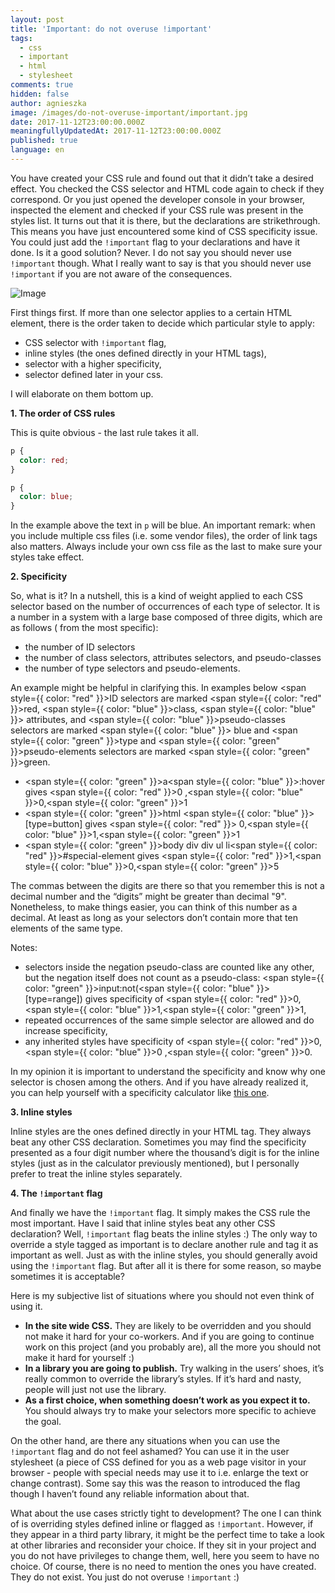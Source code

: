 ```yaml
---
layout: post
title: 'Important: do not overuse !important'
tags:
  - css
  - important
  - html
  - stylesheet
comments: true
hidden: false
author: agnieszka
image: /images/do-not-overuse-important/important.jpg
date: 2017-11-12T23:00:00.000Z
meaningfullyUpdatedAt: 2017-11-12T23:00:00.000Z
published: true
language: en
---
```


You have created your CSS rule and found out that it didn’t take a desired effect. You checked the CSS selector and HTML
code again to check if they correspond. Or you just opened the developer console in your browser, inspected the element
and checked if your CSS rule was present in the styles list. It turns out that it is there, but the declarations are
strikethrough. This means you have just encountered some kind of CSS specificity issue. You could just add
the `!important` flag to your declarations and have it done. Is it a good solution? Never. I do not say you should never
use `!important` though. What I really want to say is that you should never use `!important` if you are not aware of the
consequences.

![Image](../../static/images/do-not-overuse-important/important.jpg "")

First things first. If more than one selector applies to a certain HTML element, there is the order taken to decide
which particular style to apply:

* CSS selector with `!important` flag,
* inline styles (the ones defined directly in your HTML tags),
* selector with a higher specificity,
* selector defined later in your css.

I will elaborate on them bottom up.

**1. The order of CSS rules**

This is quite obvious - the last rule takes it all.

```css
p {
  color: red;
}

p {
  color: blue;
}
```

In the example above the text in `p` will be blue. An important remark: when you include multiple css files (i.e. some
vendor files), the order of link tags also matters. Always include your own css file as the last to make sure your
styles take effect.

**2. Specificity**

So, what is it? In a nutshell, this is a kind of weight applied to each CSS selector based on the number of occurrences
of each type of selector. It is a number in a system with a large base composed of three digits, which are as follows (
from the most specific):

* the number of ID selectors
* the number of class selectors, attributes selectors, and pseudo-classes
* the number of type selectors and pseudo-elements.

An example might be helpful in clarifying this. In examples below <span style={{ color: "red" }}>ID selectors</span> are
marked <span style={{ color: "red" }}>red</span>, <span style={{ color: "blue" }}>class</span>, <span style={{ color: "blue" }}>
attributes</span>, and <span style={{ color: "blue" }}>pseudo-classes selectors</span> are marked <span style={{ color: "blue" }}>
blue</span> and <span style={{ color: "green" }}>type</span> and <span style={{ color: "green" }}>pseudo-elements</span> selectors are
marked <span style={{ color: "green" }}>green</span>.

* <span style={{ color: "green" }}>a</span><span style={{ color: "blue" }}>:hover</span> gives <span style={{ color: "red" }}>0</span>
  ,<span style={{ color: "blue" }}>0</span>,<span style={{ color: "green" }}>1</span>
* <span style={{ color: "green" }}>html</span> <span style={{ color: "blue" }}>[type=button]</span> gives <span style={{ color: "red" }}>
  0</span>,<span style={{ color: "blue" }}>1</span>,<span style={{ color: "green" }}>1</span>
* <span style={{ color: "green" }}>body div div ul li</span><span style={{ color: "red" }}>#special-element</span>
  gives <span style={{ color: "red" }}>1</span>,<span style={{ color: "blue" }}>0</span>,<span style={{ color: "green" }}>5</span>

The commas between the digits are there so that you remember this is not a decimal number and the “digits” might be
greater than decimal "9". Nonetheless, to make things easier, you can think of this number as a decimal. At least as
long as your selectors don’t contain more that ten elements of the same type.

Notes:

* selectors inside the negation pseudo-class are counted like any other, but the negation itself does not count as a
  pseudo-class: <span style={{ color: "green" }}>input</span>:not(<span style={{ color: "blue" }}>[type=range]</span>) gives
  specificity of <span style={{ color: "red" }}>0</span>,<span style={{ color: "blue" }}>1</span>,<span style={{ color: "green" }}>1</span>,
* repeated occurrences of the same simple selector are allowed and do increase specificity,
* any inherited styles have specificity of <span style={{ color: "red" }}>0</span>,<span style={{ color: "blue" }}>0</span>
  ,<span style={{ color: "green" }}>0</span>.

In my opinion it is important to understand the specificity and know why one selector is chosen among the others. And if
you have already realized it, you can help yourself with a specificity calculator
like [this one](https://specificity.keegan.st/).

**3. Inline styles**

Inline styles are the ones defined directly in your HTML tag. They always beat any other CSS declaration. Sometimes you
may find the specificity presented as a four digit number where the thousand’s digit is for the inline styles (just as
in the calculator previously mentioned), but I personally prefer to treat the inline styles separately.

**4. The `!important` flag**

And finally we have the `!important` flag. It simply makes the CSS rule the most important. Have I said that inline
styles beat any other CSS declaration? Well, `!important` flag beats the inline styles :) The only way to override a
style tagged as important is to declare another rule and tag it as important as well. Just as with the inline styles,
you should generally avoid using the `!important` flag. But after all it is there for some reason, so maybe sometimes it
is acceptable?

Here is my subjective list of situations where you should not even think of using it.

* **In the site wide CSS.** They are likely to be overridden and you should not make it hard for your co-workers. And if
  you are going to continue work on this project (and you probably are), all the more you should not make it hard for
  yourself :)
* **In a library you are going to publish.** Try walking in the users’ shoes, it’s really common to override the
  library’s styles. If it’s hard and nasty, people will just not use the library.
* **As a first choice, when something doesn’t work as you expect it to.** You should always try to make your selectors
  more specific to achieve the goal.

On the other hand, are there any situations when you can use the `!important` flag and do not feel ashamed? You can use
it in the user stylesheet (a piece of CSS defined for you as a web page visitor in your browser - people with special
needs may use it to i.e. enlarge the text or change contrast). Some say this was the reason to introduced the flag
though I haven’t found any reliable information about that.

What about the use cases strictly tight to development? The one I can think of is overriding styles defined inline or
flagged as `!important`. However, if they appear in a third party library, it might be the perfect time to take a look
at other libraries and reconsider your choice. If they sit in your project and you do not have privileges to change
them, well, here you seem to have no choice. Of course, there is no need to mention the ones you have created. They do
not exist. You just do not overuse `!important` :)

